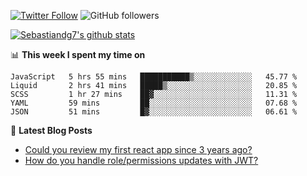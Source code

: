 <!--
[![visitors](https://visitor-badge.glitch.me/badge?page_id=sebastiandg7.sebastiandg7)](https://github.com/sebastiandg7)
-->
[![Twitter Follow](https://img.shields.io/twitter/follow/sebastiandg7?style=social&label=Follow)](https://twitter.com/sebastiandg7)
![GitHub followers](https://img.shields.io/github/followers/sebastiandg7?label=Follow&style=social)

[![Sebastiandg7's github stats](https://github-readme-stats.vercel.app/api?username=sebastiandg7)](https://github.com/anuraghazra/github-readme-stats)

📊 **This week I spent my time on**
<!--START_SECTION:waka-->
```text
JavaScript   5 hrs 55 mins   ███████████▒░░░░░░░░░░░░░   45.77 % 
Liquid       2 hrs 41 mins   █████▒░░░░░░░░░░░░░░░░░░░   20.85 % 
SCSS         1 hr 27 mins    ██▓░░░░░░░░░░░░░░░░░░░░░░   11.31 % 
YAML         59 mins         ██░░░░░░░░░░░░░░░░░░░░░░░   07.68 % 
JSON         51 mins         █▓░░░░░░░░░░░░░░░░░░░░░░░   06.61 % 
```
<!--END_SECTION:waka-->

📕 **Latest Blog Posts**
<!-- BLOG-POST-LIST:START -->
- [Could you review my first react app since 3 years ago?](https://dev.to/sebastiandg7/could-you-review-my-first-react-app-since-3-years-ago-3nbh)
- [How do you handle role/permissions updates with JWT?](https://dev.to/sebastiandg7/how-do-you-handle-role-permissions-updates-with-jwt-3778)
<!-- BLOG-POST-LIST:END -->
